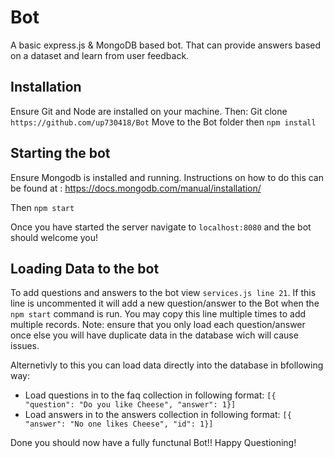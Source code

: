 # Bot
A basic express.js &amp; MongoDB based bot. That can provide answers based on a dataset and learn from user feedback.

## Installation 
Ensure Git and Node are installed on your machine. Then: 
Git clone `https://github.com/up730418/Bot`
Move to the Bot folder then `npm install`

## Starting the bot
Ensure Mongodb is installed and running. Instructions on how to do this can be found at : https://docs.mongodb.com/manual/installation/

Then `npm start`

Once you have started the server navigate to `localhost:8080` and the bot should welcome you!

## Loading Data to the bot
To add questions and answers to the bot view `services.js line 21`. If this line is uncommented it will add a new question/answer to the Bot when the `npm start` command is run. You may copy this line multiple times to add multiple records. Note: ensure that you only load each question/answer once else you will have duplicate data in the database wich will cause issues.

Alternetivly to this you can load data directly into the database in bfollowing way:
- Load questions in to the faq collection in following format: `[{ "question": "Do you like Cheese", "answer": 1}]`
- Load answers in to the answers collection in following format: `[{ "answer": "No one likes Cheese", "id": 1}]`

Done you should now have a fully functunal Bot!! Happy Questioning!
